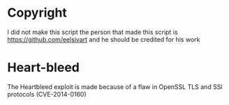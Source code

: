 # Copyright 

I did not make this script the person that made this script is https://github.com/eelsivart and he should be credited for his work 

# Heart-bleed

The Heartbleed exploit is made because of a flaw in OpenSSL TLS and SSl protocols (CVE-2014-0160)
